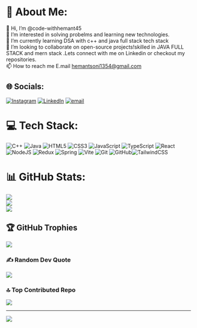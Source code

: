 # 💫 About Me:
👋 Hi, I’m @code-withhemant45<br>👀 I’m interested in solving probelms and learning new technologies.<br>🌱 I’m currently learning DSA with c++ and java full stack tech stack<br>💞️ I’m looking to collaborate on open-source projects!skilled in JAVA FULL STACK and mern stack .Lets connect with me on Linkedin or checkout my repositories.<br>📫 How to reach me E.mail hemantsoni1354@gmail.com


## 🌐 Socials:
[![Instagram](https://img.shields.io/badge/Instagram-%23E4405F.svg?logo=Instagram&logoColor=white)](https://instagram.com/_i.am_hemant_soni) [![LinkedIn](https://img.shields.io/badge/LinkedIn-%230077B5.svg?logo=linkedin&logoColor=white)](https://linkedin.com/in/https://www.linkedin.com/in/hemantsoni13579/) [![email](https://img.shields.io/badge/Email-D14836?logo=gmail&logoColor=white)](mailto:hemantsoni1354@gmail.com) 

# 💻 Tech Stack:
![C++](https://img.shields.io/badge/c++-%2300599C.svg?style=for-the-badge&logo=c%2B%2B&logoColor=white) ![Java](https://img.shields.io/badge/java-%23ED8B00.svg?style=for-the-badge&logo=openjdk&logoColor=white) ![HTML5](https://img.shields.io/badge/html5-%23E34F26.svg?style=for-the-badge&logo=html5&logoColor=white) ![CSS3](https://img.shields.io/badge/css3-%231572B6.svg?style=for-the-badge&logo=css3&logoColor=white) ![JavaScript](https://img.shields.io/badge/javascript-%23323330.svg?style=for-the-badge&logo=javascript&logoColor=%23F7DF1E) ![TypeScript](https://img.shields.io/badge/typescript-%23007ACC.svg?style=for-the-badge&logo=typescript&logoColor=white) ![React](https://img.shields.io/badge/react-%2320232a.svg?style=for-the-badge&logo=react&logoColor=%2361DAFB) ![NodeJS](https://img.shields.io/badge/node.js-6DA55F?style=for-the-badge&logo=node.js&logoColor=white) ![Redux](https://img.shields.io/badge/redux-%23593d88.svg?style=for-the-badge&logo=redux&logoColor=white) ![Spring](https://img.shields.io/badge/spring-%236DB33F.svg?style=for-the-badge&logo=spring&logoColor=white) ![Vite](https://img.shields.io/badge/vite-%23646CFF.svg?style=for-the-badge&logo=vite&logoColor=white) ![Git](https://img.shields.io/badge/git-%23F05033.svg?style=for-the-badge&logo=git&logoColor=white) ![GitHub](https://img.shields.io/badge/github-%23121011.svg?style=for-the-badge&logo=github&logoColor=white)![TailwindCSS](https://img.shields.io/badge/tailwindcss-%2338B2AC.svg?style=for-the-badge&logo=tailwind-css&logoColor=white)
# 📊 GitHub Stats:
![](https://github-readme-stats.vercel.app/api?username=code-withhemant45&theme=dark&hide_border=false&include_all_commits=true&count_private=true)<br/>
![](https://nirzak-streak-stats.vercel.app/?user=code-withhemant45&theme=dark&hide_border=false)<br/>
![](https://github-readme-stats.vercel.app/api/top-langs/?username=code-withhemant45&theme=dark&hide_border=false&include_all_commits=true&count_private=true&layout=compact)

## 🏆 GitHub Trophies
![](https://github-profile-trophy.vercel.app/?username=code-withhemant45&theme=radical&no-frame=false&no-bg=false&margin-w=4)

### ✍️ Random Dev Quote
![](https://quotes-github-readme.vercel.app/api?type=vetical&theme=radical)

### 🔝 Top Contributed Repo
![](https://github-contributor-stats.vercel.app/api?username=code-withhemant45&limit=5&theme=dark&combine_all_yearly_contributions=true)

---
[![](https://visitcount.itsvg.in/api?id=code-withhemant45&icon=6&color=2)](https://visitcount.itsvg.in)

<!-- Proudly created with GPRM ( https://gprm.itsvg.in ) -->
